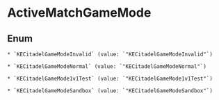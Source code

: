 
# ActiveMatchGameMode

## Enum


    * `KECitadelGameModeInvalid` (value: `"KECitadelGameModeInvalid"`)

    * `KECitadelGameModeNormal` (value: `"KECitadelGameModeNormal"`)

    * `KECitadelGameMode1v1Test` (value: `"KECitadelGameMode1v1Test"`)

    * `KECitadelGameModeSandbox` (value: `"KECitadelGameModeSandbox"`)



